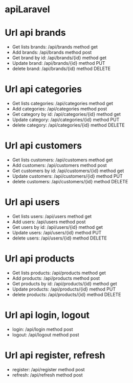 # apiLaravel

# Url api brands
- Get lists brands: /api/brands method get
- Add brands: /api/brands method post
- Get brand by id: /api/brands/{id} method get
- Update brand: /api/brands/{id} method PUT
- delete brand: /api/brands/{id} method DELETE

# Url api categories
- Get lists categories: /api/categories method get
- Add categories: /api/categories method post
- Get category by id: /api/categories/{id} method get
- Update category: /api/categories/{id} method PUT
- delete category: /api/categories/{id} method DELETE

# Url api customers
- Get lists customers: /api/customers method get
- Add customers: /api/customers method post
- Get customers by id: /api/customers/{id} method get
- Update customers: /api/customers/{id} method PUT
- delete customers: /api/customers/{id} method DELETE

# Url api users
- Get lists users: /api/users method get
- Add users: /api/users method post
- Get users by id: /api/users/{id} method get
- Update users: /api/users/{id} method PUT
- delete users: /api/users/{id} method DELETE

# Url api products
- Get lists products: /api/products method get
- Add products: /api/products method post
- Get products by id: /api/products/{id} method get
- Update products: /api/products/{id} method PUT
- delete products: /api/products/{id} method DELETE

# Url api login, logout
- login: /api/login method post
- logout: /api/logout method post

# Url api register, refresh
- register: /api/register method post
- refresh: /api/refresh method post


